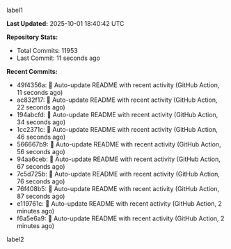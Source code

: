 
label1 
<!-- ACTIVITY_START -->
**Last Updated:** 2025-10-01 18:40:42 UTC

**Repository Stats:**
- Total Commits: 11953
- Last Commit: 11 seconds ago

**Recent Commits:**
- 49f4356a: 🤖 Auto-update README with recent activity (GitHub Action, 11 seconds ago)
- ac832f17: 🤖 Auto-update README with recent activity (GitHub Action, 22 seconds ago)
- 194abcfd: 🤖 Auto-update README with recent activity (GitHub Action, 34 seconds ago)
- 1cc2371c: 🤖 Auto-update README with recent activity (GitHub Action, 46 seconds ago)
- 566667b9: 🤖 Auto-update README with recent activity (GitHub Action, 56 seconds ago)
- 94aa6ceb: 🤖 Auto-update README with recent activity (GitHub Action, 67 seconds ago)
- 7c5d725b: 🤖 Auto-update README with recent activity (GitHub Action, 76 seconds ago)
- 76f408b5: 🤖 Auto-update README with recent activity (GitHub Action, 87 seconds ago)
- e119761c: 🤖 Auto-update README with recent activity (GitHub Action, 2 minutes ago)
- f6a5e6a9: 🤖 Auto-update README with recent activity (GitHub Action, 2 minutes ago)
<!-- ACTIVITY_END -->

label2
